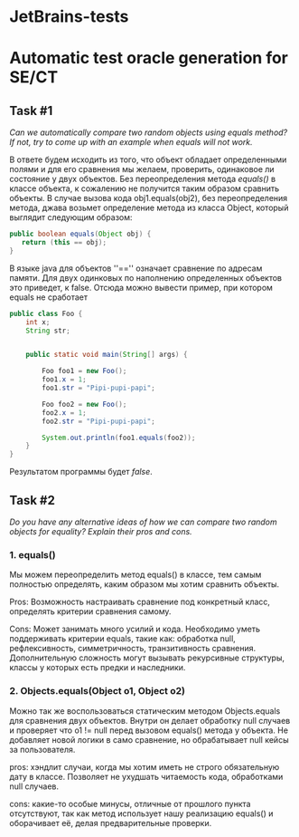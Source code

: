 # JetBrains-tests

# Automatic test oracle generation for SE/CT

## Task #1

_Can we automatically compare two random objects using equals method? If not, try to come up with an example when equals will not work._

В ответе будем исходить из того, что объект обладает определенными полями и для его сравнения мы желаем, проверить, одинаковое ли состояние у двух объектов. Без переопределения метода _equals()_ в классе объекта, к сожалению не получится таким образом сравнить объекты. В случае вызова кода obj1.equals(obj2), без переопределения метода, джава возьмет определение метода из класса Object, который выглядит следующим образом:

```java
public boolean equals(Object obj) {
   return (this == obj);
}
```

В языке java для объектов ''=='' означает сравнение по адресам памяти. Для двух одинковых по наполнению определенных объектов это приведет, к false. Отсюда можно вывести пример, при котором equals не сработает

```java
public class Foo {
    int x;
    String str;


    public static void main(String[] args) {

        Foo foo1 = new Foo();
        foo1.x = 1;
        foo1.str = "Pipi-pupi-papi";

        Foo foo2 = new Foo();
        foo2.x = 1;
        foo2.str = "Pipi-pupi-papi";

        System.out.println(foo1.equals(foo2));
    }
}
```

Результатом программы будет _false_.

## Task #2

_Do you have any alternative ideas of how we can compare two random objects for equality? Explain their pros and cons._

### 1. equals()

Мы можем переопределить метод equals() в классе, тем самым полностью определять, каким образом мы хотим сравнить объекты.

Pros: Возможность настраивать сравнение под конкретный класс, определять критерии сравнения самому.

Cons: Может занимать много усилий и кода. Необходимо уметь поддерживать критерии equals, такие как: обработка null, рефлексивность, симметричность, транзитивность сравнения. Дополнительную сложность могут вызывать рекурсивные структуры, классы у которых есть предки и наследники.

### 2. Objects.equals(Object o1, Object o2)

Можно так же воспользоваться статическим методом Objects.equals для сравнения двух объектов. Внутри он делает обработку null случаев и проверяет что o1 != null перед вызовом equals() метода у объекта. Не добавляет новой логики в само сравнение, но обрабатывает null кейсы за пользователя.

pros: хэндлит случаи, когда мы хотим иметь не строго обязательную дату в классе. Позволяет не ухудшать читаемость кода, обработками null случаев.

cons: какие-то особые минусы, отличные от прошлого пункта отсутствуют, так как метод использует нашу реализацию equals() и оборачивает её, делая предварительные проверки.
